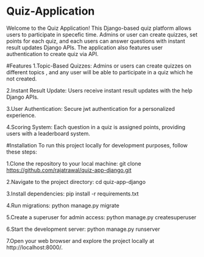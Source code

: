# Quiz-Application
Welcome to the Quiz Application! This Django-based quiz platform allows users to participate in specefic time. Admins or user can create quizzes, set points for each quiz, and each users can answer questions with instant result updates Django APIs. The application also features user authentication to create quiz via API.

#Features
1.Topic-Based Quizzes: Admins or users can create quizzes on different topics , and any user will be able to participate in a quiz which he not created.

2.Instant Result Update: Users receive instant result updates with the help Django APIs.

3.User Authentication: Secure jwt authentication for a personalized experience.

4.Scoring System: Each question in a quiz is assigned points, providing users with a leaderboard system.

#Installation
To run this project locally for development purposes, follow these steps:

1.Clone the repository to your local machine:
git clone https://github.com/rajatrawal/quiz-app-django.git

2.Navigate to the project directory:
cd quiz-app-django

3.Install dependencies:
pip install -r requirements.txt

4.Run migrations:
python manage.py migrate

5.Create a superuser for admin access:
python manage.py createsuperuser

6.Start the development server:
python manage.py runserver

7.Open your web browser and explore the project locally at http://localhost:8000/.

